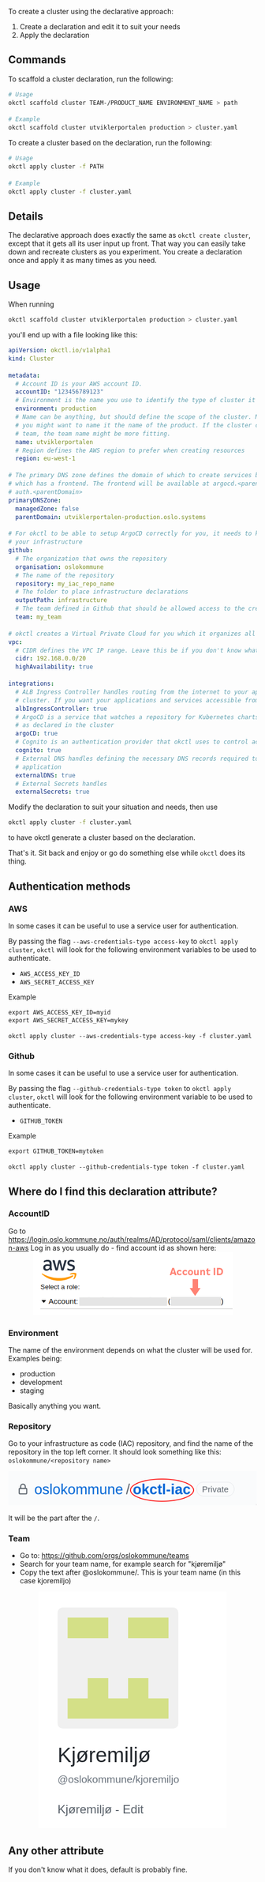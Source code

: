 To create a cluster using the declarative approach:

1. Create a declaration and edit it to suit your needs
2. Apply the declaration


## Commands

To scaffold a cluster declaration, run the following:

```bash
# Usage
okctl scaffold cluster TEAM-/PRODUCT_NAME ENVIRONMENT_NAME > path

# Example
okctl scaffold cluster utviklerportalen production > cluster.yaml
```

To create a cluster based on the declaration, run the following:

```bash
# Usage
okctl apply cluster -f PATH

# Example
okctl apply cluster -f cluster.yaml
```

## Details

The declarative approach does exactly the same as `okctl create cluster`, except that it gets all its user input up
front. That way you can easily take down and recreate clusters as you experiment. You create a declaration once and 
apply it as many times as you need.

## Usage

When running 

```bash
okctl scaffold cluster utviklerportalen production > cluster.yaml
``` 

you'll end up with a file looking like this:

```yaml
apiVersion: okctl.io/v1alpha1
kind: Cluster

metadata:
  # Account ID is your AWS account ID.
  accountID: "123456789123"
  # Environment is the name you use to identify the type of cluster it is. Common names are production, test, staging
  environment: production
  # Name can be anything, but should define the scope of the cluster. Meaning if the cluster is scoped to one product,
  # you might want to name it the name of the product. If the cluster contains all services and products owned by a
  # team, the team name might be more fitting.
  name: utviklerportalen
  # Region defines the AWS region to prefer when creating resources
  region: eu-west-1

# The primary DNS zone defines the domain of which to create services beneath. For example; okctl will setup ArgoCD
# which has a frontend. The frontend will be available at argocd.<parentDomain>. For Cognito it will be 
# auth.<parentDomain>
primaryDNSZone:
  managedZone: false
  parentDomain: utviklerportalen-production.oslo.systems

# For okctl to be able to setup ArgoCD correctly for you, it needs to know what repository on Github that will contain
# your infrastructure
github:
  # The organization that owns the repository
  organisation: oslokommune
  # The name of the repository
  repository: my_iac_repo_name
  # The folder to place infrastructure declarations
  outputPath: infrastructure
  # The team defined in Github that should be allowed access to the created resources
  team: my_team

# okctl creates a Virtual Private Cloud for you which it organizes all the intended resources that require networking.
vpc:
  # CIDR defines the VPC IP range. Leave this be if you don't know what it is/does
  cidr: 192.168.0.0/20
  highAvailability: true

integrations:
  # ALB Ingress Controller handles routing from the internet to your application running inside your okctl Kubernetes
  # cluster. If you want your applications and services accessible from the internet, this needs to be enabled
  albIngressController: true
  # ArgoCD is a service that watches a repository for Kubernetes charts and ensures the defined resources are running
  # as declared in the cluster
  argoCD: true
  # Cognito is an authentication provider that okctl uses to control access to different resources, like ArgoCD
  cognito: true
  # External DNS handles defining the necessary DNS records required to route traffic to your defined service or 
  # application
  externalDNS: true
  # External Secrets handles 
  externalSecrets: true
```

Modify the declaration to suit your situation and needs, then use

```bash
okctl apply cluster -f cluster.yaml
```

to have okctl generate a cluster based on the declaration.

That's it. Sit back and enjoy or go do something else while `okctl` does its thing.

## Authentication methods

### AWS 

In some cases it can be useful to use a service user for authentication. 

By passing the flag `--aws-credentials-type access-key` to `okctl apply cluster`, `okctl` will look for the following
environment variables to be used to authenticate.
* `AWS_ACCESS_KEY_ID`
* `AWS_SECRET_ACCESS_KEY`

Example
```shell
export AWS_ACCESS_KEY_ID=myid
export AWS_SECRET_ACCESS_KEY=mykey

okctl apply cluster --aws-credentials-type access-key -f cluster.yaml
```

### Github

In some cases it can be useful to use a service user for authentication.

By passing the flag `--github-credentials-type token` to `okctl apply cluster`, `okctl` will look for the following
environment variable to be used to authenticate.
* `GITHUB_TOKEN`

Example
```shell
export GITHUB_TOKEN=mytoken

okctl apply cluster --github-credentials-type token -f cluster.yaml
```

## Where do I find this declaration attribute?

### AccountID

Go to https://login.oslo.kommune.no/auth/realms/AD/protocol/saml/clients/amazon-aws
Log in as you usually do - find account id as shown here:
<span style="display:block;text-align:center">![okctl](../img/aws-account-id.png)</span>

### Environment

The name of the environment depends on what the cluster will be used for. Examples being:
* production
* development
* staging

Basically anything you want.

### Repository

Go to your infrastructure as code (IAC) repository, and find the name of the repository in the top left corner. It
should look something like this: `oslokommune/<repository name>`

<span style="display:block;text-align:center">![okctl](../img/repository-name.png)</span>

It will be the part after the `/`.

### Team

* Go to: https://github.com/orgs/oslokommune/teams
* Search for your team name, for example search for "kjøremiljø"
* Copy the text after @oslokommune/<team>. This is your team name (in this case kjoremiljo)

<span style="display:block;text-align:center">![okctl](../img/team.png)</span>

## Any other attribute

If you don't know what it does, default is probably fine.
